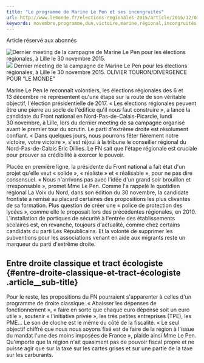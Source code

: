 ```yaml
---
title: "Le programme de Marine Le Pen et ses incongruités"
url: http://www.lemonde.fr/elections-regionales-2015/article/2015/12/01/le-programme-de-marine-le-pen-et-ses-incongruites_4821036_4640869.html
keywords: novembre,programme,dun,victoire,marine,régional,incongruités,taxe,30,parti,élections,régionales,pen
---
```

Article réservé aux abonnés

![Dernier meeting de la campagne de Marine Le Pen pour les élections régionales, à Lille le 30 novembre 2015.](https://img.lemde.fr/2015/12/01/0/0/4673/3122/688/0/60/0/37cb4f0_24620-14kjocc.jpg) ![](https://img.lemde.fr/2015/12/01/0/0/4673/3122/688/0/60/0/37cb4f0_24620-14kjocc.jpg) Dernier meeting de la campagne de Marine Le Pen pour les élections régionales, à Lille le 30 novembre 2015. OLIVIER TOURON/DIVERGENCE POUR \"LE MONDE\"

Marine Le Pen le reconnaît volontiers, les élections régionales des 6 et 13 décembre ne représentent qu'une étape sur la route de son véritable objectif, l'élection présidentielle de 2017. « Les élections régionales peuvent être une pierre au socle de l'édifice qu'il nous faut construire », a lancé la candidate du Front national en Nord-Pas-de-Calais-Picardie, lundi 30 novembre, à Lille, lors du dernier meeting de sa campagne organisé avant le premier tour du scrutin. Le parti d'extrême droite est résolument confiant. « Dans quelques jours, nous pourrons fêter fièrement notre victoire, votre victoire », s'est réjoui à la tribune le conseiller régional du Nord-Pas-de-Calais Eric Dillies. Le FN sait que l'étape régionale est cruciale pour prouver sa crédibilité à exercer le pouvoir.

Placée en première ligne, la présidente du Front national a fait état d'un projet qu'elle veut « solide », « réaliste » et « réalisable », pour ne pas dire consensuel. « Nous n'arrivons pas avec l'idée d'un grand soir brouillon et irresponsable », promet Mme Le Pen. Comme l'a rappelé le quotidien régional La Voix du Nord, dans son édition du 30 novembre, la candidate frontiste a remisé au placard certaines des propositions les plus clivantes de sa formation. Plus question de créer une « police de protection des lycées », comme elle le proposait lors des précédentes régionales, en 2010. L'installation de portiques de sécurité à l'entrée des établissements scolaires est, en revanche, toujours d'actualité, comme chez certains candidats du parti Les Républicains. Et la volonté de supprimer les subventions pour les associations venant en aide aux migrants reste un marqueur du parti d'extrême droite.

Entre droite classique et tract écologiste {#entre-droite-classique-et-tract-écologiste .article__sub-title}
------------------------------------------

Pour le reste, les propositions du FN pourraient s'apparenter à celles d'un programme de droite classique. « Abaisser les dépenses de fonctionnement », « faire en sorte que chaque euro dépensé soit un euro utile », soutenir « l'initiative privée », les très petites entreprises (TPE), les PME... Le son de cloche est le même du côté de la fiscalité. « Le seul objectif chiffré que nous nous soyons fixé est de faire de la région à l'issue du mandat l'une des moins imposées de France », plaide ainsi Mme Le Pen. Qu'importe que la région n'ait quasiment pas de pouvoir fiscal propre et ne puisse agir que sur la taxe sur les cartes grises et sur une partie de la taxe sur les carburants.
